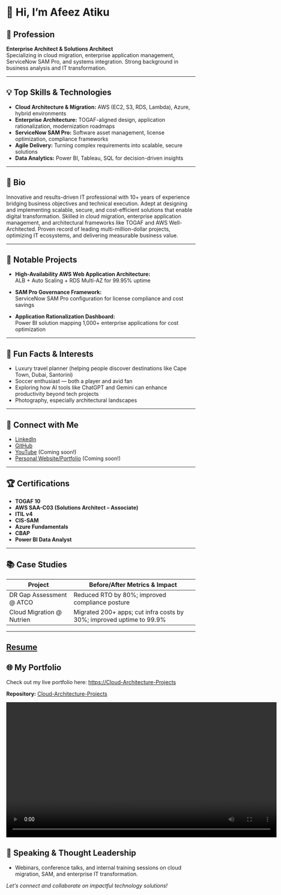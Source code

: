 # 👋 Hi, I’m Afeez Atiku

## 🚀 Profession
**Enterprise Architect & Solutions Architect**  
Specializing in cloud migration, enterprise application management, ServiceNow SAM Pro, and systems integration. Strong background in business analysis and IT transformation.

---

## 💡 Top Skills & Technologies

- **Cloud Architecture & Migration:** AWS (EC2, S3, RDS, Lambda), Azure, hybrid environments
- **Enterprise Architecture:** TOGAF-aligned design, application rationalization, modernization roadmaps
- **ServiceNow SAM Pro:** Software asset management, license optimization, compliance frameworks
- **Agile Delivery:** Turning complex requirements into scalable, secure solutions
- **Data Analytics:** Power BI, Tableau, SQL for decision-driven insights

---

## 📝 Bio

Innovative and results-driven IT professional with 10+ years of experience bridging business objectives and technical execution. Adept at designing and implementing scalable, secure, and cost-efficient solutions that enable digital transformation. Skilled in cloud migration, enterprise application management, and architectural frameworks like TOGAF and AWS Well-Architected. Proven record of leading multi-million-dollar projects, optimizing IT ecosystems, and delivering measurable business value.

---

## 🌟 Notable Projects

- **High-Availability AWS Web Application Architecture:**  
  ALB + Auto Scaling + RDS Multi-AZ for 99.95% uptime

- **SAM Pro Governance Framework:**  
  ServiceNow SAM Pro configuration for license compliance and cost savings

- **Application Rationalization Dashboard:**  
  Power BI solution mapping 1,000+ enterprise applications for cost optimization

---

## 🎉 Fun Facts & Interests

- Luxury travel planner (helping people discover destinations like Cape Town, Dubai, Santorini)
- Soccer enthusiast — both a player and avid fan
- Exploring how AI tools like ChatGPT and Gemini can enhance productivity beyond tech projects
- Photography, especially architectural landscapes

---

## 🔗 Connect with Me

- [LinkedIn](https://linkedin.com/in/afeezatiku)
- [GitHub](https://github.com/AfeezAtiku.github.io)
- [YouTube](#) (Coming soon!)
- [Personal Website/Portfolio](#) (Coming soon!)

---

## 🏆 Certifications

- **TOGAF 10**
- **AWS SAA-C03 (Solutions Architect – Associate)**
- **ITIL v4**
- **CIS-SAM**
- **Azure Fundamentals**
- **CBAP**
- **Power BI Data Analyst**

---

## 📚 Case Studies

| Project                        | Before/After Metrics & Impact                                          |
|---------------------------------|------------------------------------------------------------------------|
| DR Gap Assessment @ ATCO        | Reduced RTO by 80%; improved compliance posture                        |
| Cloud Migration @ Nutrien       | Migrated 200+ apps; cut infra costs by 30%; improved uptime to 99.9%   |

---
[Resume]([./resume.pdf](https://github.com/AfeezAtiku/AfeezAtiku.github.io/blob/1b1f91e2ee665cc0b2ce850839a041b140187d53/Resume.pdf))
---
## 🌐 My Portfolio
Check out my live portfolio here: [https://Cloud-Architecture-Projects](https://Cloud-Architecture-Projects)  

**Repository:** [Cloud-Architecture-Projects](https://github.com/AfeezAtiku/Cloud-Architecture-Projects)

<video controls width="720">
  <source src="" type="video/mp4">
</video>


## 🎤 Speaking & Thought Leadership

- Webinars, conference talks, and internal training sessions on cloud migration, SAM, and enterprise IT transformation.



*Let's connect and collaborate on impactful technology solutions!*
